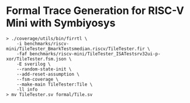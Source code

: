 # Formal Trace Generation for RISC-V Mini with Symbiyosys

```
> ./coverage/utils/bin/firrtl \
    -i benchmarks/riscv-mini/TileTester_BmarkTestsmedian.riscv/TileTester.fir \
    -faf benchmarks/riscv-mini/TileTester_ISATestsrv32ui-p-xor/TileTester.fsm.json \
    -E sverilog \
    --random-state-init \
    --add-reset-assumption \
    --fsm-coverage \
    --make-main TileTester:Tile \
    -ll info
> mv TileTester.sv formal/Tile.sv
```
